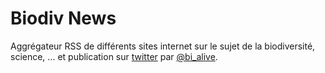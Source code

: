 # Biodiv News

Aggrégateur RSS de différents sites internet sur le sujet de la biodiversité, science, ... et publication sur [twitter](twitter.com/Biodiv_News) par [@bi_alive](twitter.com/bi_alive).